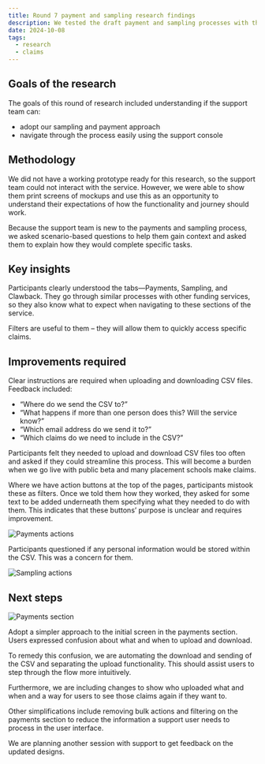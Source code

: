 ```yaml
---
title: Round 7 payment and sampling research findings
description: We tested the draft payment and sampling processes with the support team
date: 2024-10-08
tags:
  - research
  - claims
---
```


## Goals of the research

The goals of this round of research included understanding if the support team can:

- adopt our sampling and payment approach
- navigate through the process easily using the support console

## Methodology

We did not have a working prototype ready for this research, so the support team could not interact with the service. However, we were able to show them print screens of mockups and use this as an opportunity to understand their expectations of how the functionality and journey should work.

Because the support team is new to the payments and sampling process, we asked scenario-based questions to help them gain context and asked them to explain how they would complete specific tasks.

## Key insights

Participants clearly understood the tabs—Payments, Sampling, and Clawback. They go through similar processes with other funding services, so they also know what to expect when navigating to these sections of the service.

Filters are useful to them – they will allow them to quickly access specific claims.

## Improvements required

Clear instructions are required when uploading and downloading CSV files. Feedback included:

- “Where do we send the CSV to?”
- “What happens if more than one person does this? Will the service know?”
- “Which email address do we send it to?”
- “Which claims do we need to include in the CSV?”

Participants felt they needed to upload and download CSV files too often and asked if they could streamline this process. This will become a burden when we go live with public beta and many placement schools make claims.

Where we have action buttons at the top of the pages, participants mistook these as filters. Once we told them how they worked, they asked for some text to be added underneath them specifying what they needed to do with them. This indicates that these buttons’ purpose is unclear and requires improvement.

![Payments actions](support--payments-actions.png)

Participants questioned if any personal information would be stored within the CSV. This was a concern for them.

![Sampling actions](support--sampling-actions.png)

## Next steps

![Payments section](support--payments-section.png)

Adopt a simpler approach to the initial screen in the payments section. Users expressed confusion about what and when to upload and download.

To remedy this confusion, we are automating the download and sending of the CSV and separating the upload functionality. This should assist users to step through the flow more intuitively.

Furthermore, we are including changes to show who uploaded what and when and a way for users to see those claims again if they want to.

Other simplifications include removing bulk actions and filtering on the payments section to reduce the information a support user needs to process in the user interface.

We are planning another session with support to get feedback on the updated designs.
